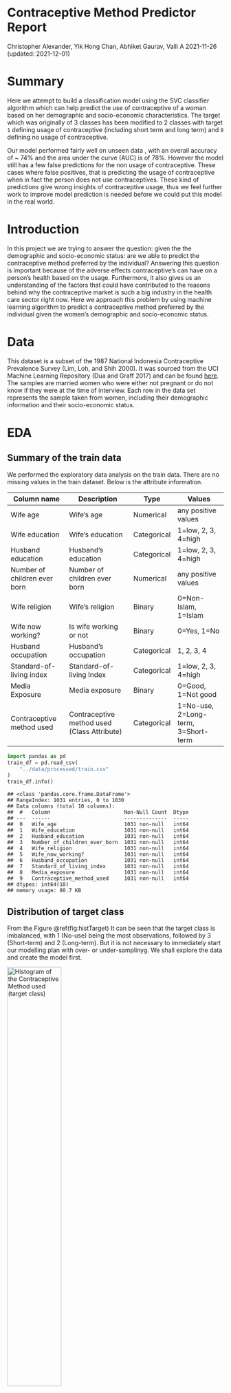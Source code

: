 Contraceptive Method Predictor Report
================
Christopher Alexander, Yik Hong Chan, Abhiket Gaurav, Valli A
2021-11-26 (updated: 2021-12-01)

# Summary

Here we attempt to build a classification model using the SVC classifier
algorithm which can help predict the use of contraceptive of a woman
based on her demographic and socio-economic characteristics. The target
which was originally of 3 classes has been modified to 2 classes with
target `1` defining usage of contraceptive (including short term and
long term) and `0` defining no usage of contraceptive.

Our model performed fairly well on unseen data , with an overall
accuracy of \~ 74% and the area under the curve (AUC) is of 78%. However
the model still has a few false predictions for the non usage of
contraceptive. These cases where false positives, that is predicting the
usage of contraceptive when in fact the person does not use
contraceptives. These kind of predictions give wrong insights of
contraceptive usage, thus we feel further work to improve model
prediction is needed before we could put this model in the real world.

# Introduction

In this project we are trying to answer the question: given the the
demographic and socio-economic status: are we able to predict the
contraceptive method preferred by the individual? Answering this
question is important because of the adverse effects contraceptive’s can
have on a person’s health based on the usage. Furthermore, it also gives
us an understanding of the factors that could have contributed to the
reasons behind why the contraceptive market is such a big industry in
the health care sector right now. Here we approach this problem by using
machine learning algorithm to predict a contraceptive method preferred
by the individual given the women’s demographic and socio-economic
status.

# Data

This dataset is a subset of the 1987 National Indonesia Contraceptive
Prevalence Survey (Lim, Loh, and Shih 2000). It was sourced from the UCI
Machine Learning Repository (Dua and Graff 2017) and can be found
[here](https://archive.ics.uci.edu/ml/datasets/Contraceptive+Method+Choice).
The samples are married women who were either not pregnant or do not
know if they were at the time of interview. Each row in the data set
represents the sample taken from women, including their demographic
information and their socio-economic status.

# EDA

## Summary of the train data

We performed the exploratory data analysis on the train data. There are
no missing values in the train dataset. Below is the attribute
information.

| Column name                  | Description                                 | Type        | Values                              |
|------------------------------|---------------------------------------------|-------------|-------------------------------------|
| Wife age                     | Wife’s age                                  | Numerical   | any positive values                 |
| Wife education               | Wife’s education                            | Categorical | 1=low, 2, 3, 4=high                 |
| Husband education            | Husband’s education                         | Categorical | 1=low, 2, 3, 4=high                 |
| Number of children ever born | Number of children ever born                | Numerical   | any positive values                 |
| Wife religion                | Wife’s religion                             | Binary      | 0=Non-Islam, 1=Islam                |
| Wife now working?            | Is wife working or not                      | Binary      | 0=Yes, 1=No                         |
| Husband occupation           | Husband’s occupation                        | Categorical | 1, 2, 3, 4                          |
| Standard-of-living index     | Standard-of-living Index                    | Categorical | 1=low, 2, 3, 4=high                 |
| Media Exposure               | Media exposure                              | Binary      | 0=Good, 1=Not good                  |
| Contraceptive method used    | Contraceptive method used (Class Attribute) | Categorical | 1=No-use, 2=Long-term, 3=Short-term |

``` python
import pandas as pd
train_df = pd.read_csv(
    "../data/processed/train.csv"
)
train_df.info()
```

    ## <class 'pandas.core.frame.DataFrame'>
    ## RangeIndex: 1031 entries, 0 to 1030
    ## Data columns (total 10 columns):
    ##  #   Column                        Non-Null Count  Dtype
    ## ---  ------                        --------------  -----
    ##  0   Wife_age                      1031 non-null   int64
    ##  1   Wife_education                1031 non-null   int64
    ##  2   Husband_education             1031 non-null   int64
    ##  3   Number_of_children_ever_born  1031 non-null   int64
    ##  4   Wife_religion                 1031 non-null   int64
    ##  5   Wife_now_working?             1031 non-null   int64
    ##  6   Husband_occupation            1031 non-null   int64
    ##  7   Standard_of_living_index      1031 non-null   int64
    ##  8   Media_exposure                1031 non-null   int64
    ##  9   Contraceptive_method_used     1031 non-null   int64
    ## dtypes: int64(10)
    ## memory usage: 80.7 KB

## Distribution of target class

From the Figure @ref(fig:histTarget) It can be seen that the target
class is imbalanced, with 1 (No-use) being the most observations,
followed by 3 (Short-term) and 2 (Long-term). But it is not necessary to
immediately start our modelling plan with over- or under-samplinyg. We
shall explore the data and create the model first.

<img src="../results/histogram_target.png" title="Histogram of the Contraceptive Method used (target class)" alt="Histogram of the Contraceptive Method used (target class)" width="50%" />

## Histogram of all numerical features

After taking a look at the distributions of our numerical features from
the figure @ref(fig:histNum), and we found that their distribution are
skewed to the right. This is expected as there are more young wife than
old wife and most people have around two to three kids.

<img src="../results/histogram_numerical.png" title="Histogram of all numerical features" alt="Histogram of all numerical features" width="100%" />

## Histogram of all non-numerical features

From the figure @ref(fig:countCat), the survey captured the majority of
the observation from women with high levels of education, religious
belief, educated partners and living at a high standard of living.
<img src="../results/histogram_categorical.png" title="Histogram of all non-numeric features" alt="Histogram of all non-numeric features" width="100%" />

## Relation betweeen target and non-numerical features

It is found that most of the observation by target class 1 (no
contraception) lies on certain categorical variables from the figure
@ref(fig:countCatByTarget). But since there is class imbalance problem,
we cannot imply that they are correlated.

<img src="../results/counts_categorical_by_target.png" title="Counting Combinations of all categorical features by the target class" alt="Counting Combinations of all categorical features by the target class" width="100%" />

# Pre-Processing & Model Selection

## Data Pre-Processing

From the EDA (Exploratory Data Analysis) and the variable description we
found that there were no missing value. However, the variables were of
different data types. The following table shows the different variables
and the transformations performed on each of them .

| Data Type | Variables                                     | Transformation | Technique        |
|-----------|-----------------------------------------------|----------------|------------------|
| Numerical | Wife’s age, Number of children ever born      | Scaling        | Standard Scaling |
| Ordinal   | Wife’s education, Husband Education,          | Encoding       | Ordinal Encoding |
|           | Husband’s Occupation,Standard of living Index |                |                  |
| Binary    | Wife’s religion, Wife working Media Exposure  | None           | Pass through     |

## Finding the best Model:

The target variable (Contraceptive method used) has three values:

1=No-use, 2=Long-term, 3=Short-term

For simplicity and better model performance. We have combined
2=Long-term, 3=Short-term into one class and it was given a value of 1.
And the label 1=No-use was given a value of 0.

Our target distribution now have 0=No-use : 445 observations, 1=use :
586 observations.Our problem turns into binary classification problem.
The algorithms we tried in the process of finding the best model are:

1.  Decision Tree
2.  kNN
3.  Logistic Regression
4.  RBF SVC

## Results of Cross Validation

From the Table @ref(tab:crossVal) It can be clearly seen than the RBF
SVC is giving us the best score on both train and cross val dataset. The
evaluation metric used for the cross validation was accuracy.

| X           | decision.tree |       kNN | Logistic.Regression |   RBF.SVM |
|:------------|--------------:|----------:|--------------------:|----------:|
| fit_time    |     0.0098273 | 0.0082191 |           0.0153574 | 0.0303621 |
| score_time  |     0.0045062 | 0.0102589 |           0.0046051 | 0.0165946 |
| test_score  |     0.6313916 | 0.6460016 |           0.6595563 | 0.6944796 |
| train_score |     0.9856934 | 0.7737629 |           0.6808932 | 0.7485466 |

Cross Validation Result (Score for Accuracy)

## Hyper-Parameter Optimization

Since the performance of RBF SVC was the best we took it further for
hyper-parameter tuning. The results of the top 5 models are shown in
@ref(tab:hyperparam). We found that the best parameters are: C= 10.0
gamma = 0.01.

| X                         |         X1 |           X2 |           X3 |          X4 |         X5 |
|:--------------------------|-----------:|-------------:|-------------:|------------:|-----------:|
| mean_test_score           |  0.7012710 |    0.6973969 |    0.6964214 |   0.6954833 |  0.6935275 |
| param_svc\_\_gamma        |  0.0100000 |    0.0010000 |    0.0100000 |   0.0100000 |  0.1000000 |
| param_svc\_\_C            | 10.0000000 | 1000.0000000 | 1000.0000000 | 100.0000000 | 10.0000000 |
| param_svc\_\_class_weight |         NA |           NA |           NA |          NA |         NA |
| mean_fit_time             |  0.2216006 |    0.2799135 |    0.7621474 |   0.2556744 |  0.2412624 |

Hyperparameter Selection

# Model Testing

After finding out the best parameters by optimizing the accuracy score,
we tried the model on the test data set. In Total there were 442
Observations in the test split.

1.  0=No Use = 184
2.  1=Use = 258

## Confusion Matrix:

We will study the confusion matrix to understand the model’s predictive
power from the figure @ref(fig:confusionmat):

<img src="../results/cm.png" title="Confusion Matrix (Actual vs Predicted)" alt="Confusion Matrix (Actual vs Predicted)" width="50%" />

By looking at the confusion matrix we can see the model predicting well
on the total number of True positives i.e 231 and True Negatives i.e 97
. However they are some false +ve and -ve . False positives are given by
where we predict the usage of contraceptive’s when in fact the person
does not use contraceptives i.e in our matrix 87 .

## Scoring Metric:

We also looked at the recall, precision and the f1-score considering
each class to be the positive class. The recall of 0.90 says we have a
good true positive rate (TPR ) for the `1` class while the 0.53 shows
the TPR of the `0` class. The cumulative scores can be found in
`macro avg` and `weighted avg` in the table @ref(tab:scoringmet).

| X            | precision |    recall |  f1.score | support |
|:-------------|----------:|----------:|----------:|--------:|
| contra_no    | 0.7822581 | 0.5271739 | 0.6298701 |     184 |
| contra_yes   | 0.7264151 | 0.8953488 | 0.8020833 |     258 |
| accuracy     |        NA |        NA | 0.7420814 |      NA |
| macro avg    | 0.7543366 | 0.7112614 | 0.7159767 |     442 |
| weighted avg | 0.7496619 | 0.7420814 | 0.7303928 |     442 |

Scoring Metrics

## Precision-Recall Curve:

To understand the precision and recall trade off our model we plotted
the PR curve with the mean Average Precision score. We observed a good
enough AP score of 0.79 from the figure @ref(fig:precrec).

<img src="../results/pr_curve.png" title="Precision vs Recall Curve" alt="Precision vs Recall Curve" width="50%" />

## ROC Curve

In order to get an overall score for our model . We observe the Area
under the curve which gives us a decent score of 78% from the figure
@ref(fig:roccurve).

<img src="../results/roc_curve.png" title="AUC ROC Curve" alt="AUC ROC Curve" width="100%" />



# Final Conclusion

We have tried 4 different models, the intent was to predict the use of
contraceptive based on socio-economic and education level. As we can see
from the above parameters, The model is performing well with an accuracy
of 74% , recall of 90%, precision of 73% , f1_score of 80% and AUC 78%.
This is in line with our validation scores.The very high recall shows
that there are less number of false negatives.

Nevertheless, there are still cases where the model is not predicting
correctly, and hence there is scope of improvement, before we deploy it
in a real world scenario.

# Acknowledgment

This dataset is a subset of the 1987 National Indonesia Contraceptive
Prevalence Survey (Lim, Loh, and Shih 2000). It was sourced from the UCI
Machine Learning Repository (Dua and Graff 2017).

The Python programming languages (Van Rossum and Drake Jr 1995) and the
following Python packages were used to perform the analysis: altair
(VanderPlas et al. 2018), docopt (de Jonge 2018), matplotlib (Hunter
2007), numpy (Harris et al. 2020), pandas (McKinney et al. 2010),
sckit-learn (Pedregosa et al. 2011). The code used to perform the
analysis and create this report can be found
[here](https://github.com/UBC-MDS/contraceptive_method_predictor).

# References

<div id="refs" class="references csl-bib-body hanging-indent">

<div id="ref-docopt" class="csl-entry">

de Jonge, Edwin. 2018. *Docopt: Command-Line Interface Specification
Language*. <https://CRAN.R-project.org/package=docopt>.

</div>

<div id="ref-Dua:2019" class="csl-entry">

Dua, Dheeru, and Casey Graff. 2017. “UCI Machine Learning Repository.”
University of California, Irvine, School of Information; Computer
Sciences. <http://archive.ics.uci.edu/ml>.

</div>

<div id="ref-2020NumPy-Array" class="csl-entry">

Harris, Charles R., K. Jarrod Millman, Stéfan J van der Walt, Ralf
Gommers, Pauli Virtanen, David Cournapeau, Eric Wieser, et al. 2020.
“Array Programming with NumPy.” *Nature* 585: 357–62.
<https://doi.org/10.1038/s41586-020-2649-2>.

</div>

<div id="ref-hunter2007matplotlib" class="csl-entry">

Hunter, John D. 2007. “Matplotlib: A 2d Graphics Environment.”
*Computing in Science & Engineering* 9 (3): 90–95.

</div>

<div id="ref-lls-cpacttt-00" class="csl-entry">

Lim, Tjen-Sien, Wei-Yin Loh, and Yu-Shan Shih. 2000. “A Comparison of
Prediction Accuracy, Complexity, and Training Time of Thirty-Three Old
and New Classification Algorithms.” *Machine Learning* 40 (3): 203–28.

</div>

<div id="ref-mckinney2010data" class="csl-entry">

McKinney, Wes et al. 2010. “Data Structures for Statistical Computing in
Python.” In *Proceedings of the 9th Python in Science Conference*,
445:51–56. Austin, TX.

</div>

<div id="ref-pedregosa2011scikit" class="csl-entry">

Pedregosa, Fabian, Gaël Varoquaux, Alexandre Gramfort, Vincent Michel,
Bertrand Thirion, Olivier Grisel, Mathieu Blondel, et al. 2011.
“Scikit-Learn: Machine Learning in Python.” *Journal of Machine Learning
Research* 12 (Oct): 2825–30.

</div>

<div id="ref-van1995python" class="csl-entry">

Van Rossum, Guido, and Fred L Drake Jr. 1995. *Python Tutorial*. Centrum
voor Wiskunde en Informatica Amsterdam, The Netherlands.

</div>

<div id="ref-vanderplas2018altair" class="csl-entry">

VanderPlas, Jacob, Brian Granger, Jeffrey Heer, Dominik Moritz, Kanit
Wongsuphasawat, Arvind Satyanarayan, Eitan Lees, Ilia Timofeev, Ben
Welsh, and Scott Sievert. 2018. “Altair: Interactive Statistical
Visualizations for Python.” *Journal of Open Source Software* 3 (32):
1057.

</div>

</div>
